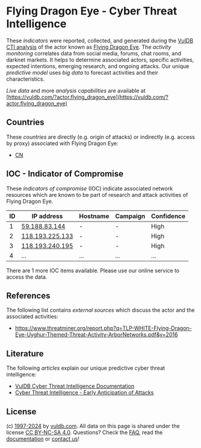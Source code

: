 # Flying Dragon Eye - Cyber Threat Intelligence

These _indicators_ were reported, collected, and generated during the [VulDB CTI analysis](https://vuldb.com/?kb.cti) of the actor known as [Flying Dragon Eye](https://vuldb.com/?actor.flying_dragon_eye). The _activity monitoring_ correlates data from social media, forums, chat rooms, and darknet markets. It helps to determine associated actors, specific activities, expected intentions, emerging research, and ongoing attacks. Our unique _predictive model_ uses _big data_ to forecast activities and their characteristics.

_Live data_ and more _analysis capabilities_ are available at [https://vuldb.com/?actor.flying_dragon_eye](https://vuldb.com/?actor.flying_dragon_eye)

## Countries

These _countries_ are directly (e.g. origin of attacks) or indirectly (e.g. access by proxy) associated with Flying Dragon Eye:

* [CN](https://vuldb.com/?country.cn)

## IOC - Indicator of Compromise

These _indicators of compromise_ (IOC) indicate associated network resources which are known to be part of research and attack activities of Flying Dragon Eye.

ID | IP address | Hostname | Campaign | Confidence
-- | ---------- | -------- | -------- | ----------
1 | [59.188.83.144](https://vuldb.com/?ip.59.188.83.144) | - | - | High
2 | [118.193.225.133](https://vuldb.com/?ip.118.193.225.133) | - | - | High
3 | [118.193.240.195](https://vuldb.com/?ip.118.193.240.195) | - | - | High
4 | ... | ... | ... | ...

There are 1 more IOC items available. Please use our online service to access the data.

## References

The following list contains _external sources_ which discuss the actor and the associated activities:

* https://www.threatminer.org/report.php?q=TLP-WHITE-Flying-Dragon-Eye-Uyghur-Themed-Threat-Activity-ArborNetworks.pdf&y=2016

## Literature

The following _articles_ explain our unique predictive cyber threat intelligence:

* [VulDB Cyber Threat Intelligence Documentation](https://vuldb.com/?kb.cti)
* [Cyber Threat Intelligence - Early Anticipation of Attacks](https://www.scip.ch/en/?labs.20201022)

## License

(c) [1997-2024](https://vuldb.com/?kb.changelog) by [vuldb.com](https://vuldb.com/?kb.about). All data on this page is shared under the license [CC BY-NC-SA 4.0](https://creativecommons.org/licenses/by-nc-sa/4.0/). Questions? Check the [FAQ](https://vuldb.com/?kb.faq), read the [documentation](https://vuldb.com/?kb) or [contact us](https://vuldb.com/?contact)!
